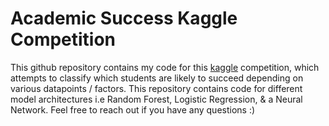 # Academic Success Kaggle Competition

This github repository contains my code for this [kaggle](https://www.kaggle.com/competitions/playground-series-s4e6/overview) competition, which attempts to classify which students are likely to succeed depending on various datapoints / factors. This repository contains code for different model architectures i.e Random Forest, Logistic Regression, & a Neural Network. Feel free to reach out if you have any questions :)
